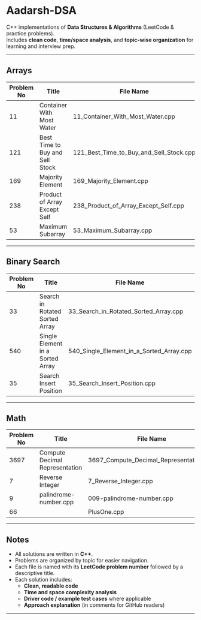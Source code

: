 # Aadarsh-DSA

C++ implementations of **Data Structures & Algorithms** (LeetCode & practice problems).  
Includes **clean code**, **time/space analysis**, and **topic-wise organization** for learning and interview prep.

---

## Arrays

| Problem No | Title                                | File Name                                      |
|------------|--------------------------------------|-----------------------------------------------|
| 11         | Container With Most Water            | 11_Container_With_Most_Water.cpp              |
| 121        | Best Time to Buy and Sell Stock      | 121_Best_Time_to_Buy_and_Sell_Stock.cpp       |
| 169        | Majority Element                     | 169_Majority_Element.cpp                      |
| 238        | Product of Array Except Self         | 238_Product_of_Array_Except_Self.cpp          |
| 53         | Maximum Subarray                     | 53_Maximum_Subarray.cpp                       |

---

## Binary Search

| Problem No | Title                              | File Name                                      |
|------------|------------------------------------|-----------------------------------------------|
| 33         | Search in Rotated Sorted Array     | 33_Search_in_Rotated_Sorted_Array.cpp         |
| 540        | Single Element in a Sorted Array   | 540_Single_Element_in_a_Sorted_Array.cpp      |
| 35         | Search Insert Position             | 35_Search_Insert_Position.cpp                 |

---

## Math

| Problem No | Title                              | File Name                                      |
|------------|------------------------------------|-----------------------------------------------|
| 3697       | Compute Decimal Representation      | 3697_Compute_Decimal_Representation.cpp      |
| 7          | Reverse Integer                     | 7_Reverse_Integer.cpp                         |
|9           |palindrome-number.cpp                | 009-palindrome-number.cpp                     |
|66|         |PlusOne.cpp                          |66_PlusOne.cpp                                 | 
---

## Notes

- All solutions are written in **C++**.  
- Problems are organized by topic for easier navigation.  
- Each file is named with its **LeetCode problem number** followed by a descriptive title.  
- Each solution includes:
  - **Clean, readable code**  
  - **Time and space complexity analysis**  
  - **Driver code / example test cases** where applicable  
  - **Approach explanation** (in comments for GitHub readers)  

---
